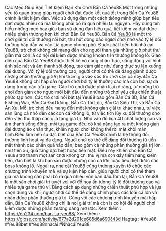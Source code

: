 Các Mẹo Giúp Bạn Tiết Kiệm Đạn Khi Chơi Bắn Cá Yeu88
Một trong những yếu tố quan trọng giúp người chơi đạt được kết quả tốt trong Bắn Cá Yeu88 chính là tiết kiệm đạn. Việc sử dụng đạn một cách thông minh giúp bạn tiêu diệt được nhiều cá mà không phải bỏ ra quá nhiều tài nguyên. Hãy cùng tìm hiểu những mẹo hay giúp bạn sử dụng đạn hiệu quả, tiết kiệm và đạt được nhiều phần thưởng hơn khi chơi Bắn Cá Yeu88.
Bắn Cá [Yeu88 ](https://en234.com/)là một trò chơi giải trí đổi thưởng nổi bật, thu hút đông đảo người chơi nhờ vào tỷ lệ đổi thưởng hấp dẫn và các tựa game phong phú. Được phát triển bởi nhà cái Yeu88, trò chơi không chỉ mang đến cho người tham gia những giờ phút thư giãn mà còn là cơ hội để kiếm được những khoản tiền thưởng khổng lồ. Giao diện của Bắn Cá Yeu88 được thiết kế vô cùng chân thực, sống động với hình ảnh sắc nét và âm thanh sôi động, tạo cảm giác như đang thực sự lặn xuống đại dương. Với tỷ lệ đổi thưởng cao, người chơi có thể dễ dàng giành được những phần thưởng giá trị khi tham gia vào các trò chơi săn cá này.Bắn Cá Yeu88 không chỉ hấp dẫn người chơi bởi tỷ lệ thưởng cao mà còn bởi sự đa dạng trong các tựa game. Các trò chơi được phân loại rõ ràng, từ những trò chơi đơn giản cho người mới bắt đầu đến những trò chơi yêu cầu chiến thuật phức tạp hơn. Các trò chơi nổi bật tại Yeu88 bao gồm Bắn Cá 3D, Bắn Cá Fishing War, Bắn Cá Đại Dương, Bắn Cá Tài Lộc, Bắn Cá Siêu Thị, và Bắn Cá Ăn Xu. Mỗi trò chơi đều mang đến một không gian giải trí khác nhau, từ việc săn lùng cá nhỏ đến các con cá khổng lồ, từ việc tích lũy xu đổi thưởng cho đến việc thu thập các quà tặng giá trị. Nhờ vào đồ họa 4D chất lượng cao và âm thanh sống động, mỗi tựa game đều có khả năng tạo ra một không gian đại dương ảo chân thực, khiến người chơi không thể rời mắt khỏi màn hình.Điều làm nên sự đặc biệt của Bắn Cá Yeu88 chính là hệ thống đổi thưởng linh hoạt và đa dạng. Người chơi có thể dễ dàng đổi thưởng từ tiền mặt thành các phần quà hấp dẫn, bao gồm cả những phần thưởng giá trị lớn như tiền xu, quà tặng đặc biệt hoặc tiền mặt. Điều này khiến cho Bắn Cá Yeu88 trở thành một sân chơi không chỉ thú vị mà còn đầy tiềm năng kiếm tiền, đặc biệt là khi bạn săn được những con cá lớn hoặc tiêu diệt được các boss khổng lồ. Ngoài ra, nhà cái Yeu88 cũng thường xuyên tổ chức các chương trình khuyến mãi và sự kiện hấp dẫn, giúp người chơi có thể tham gia mà không cần phải bỏ ra quá nhiều vốn ban đầu.Tóm lại, Bắn Cá Yeu88 là một sân chơi giải trí tuyệt vời với đồ họa ấn tượng, tỷ lệ đổi thưởng cao và nhiều tựa game thú vị. Bằng cách áp dụng những chiến thuật phù hợp và lựa chọn đúng vũ khí, người chơi có thể dễ dàng chinh phục các loài cá lớn và nhận được phần thưởng giá trị. Cùng với các chương trình khuyến mãi hấp dẫn, Bắn Cá Yeu88 không chỉ là nơi giải trí mà còn là cơ hội để người chơi kiếm được những phần thưởng đáng mơ ước.
Xem thêm : https://en234.com/ban-ca-yeu88/
Xem thêm : https://glose.com/activity/677a2d291ce685d6a690843d
Hagtag : #Yeu88 #Yeu88bet #Yeu88nhàcái #NhàcáiYeu88
